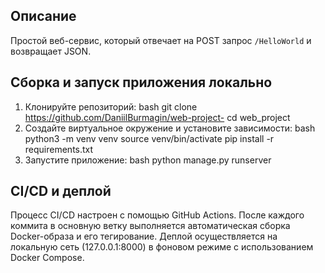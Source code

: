 ## Описание

Простой веб-сервис, который отвечает на POST запрос `/HelloWorld` и возвращает JSON.


## Сборка и запуск приложения локально

1. Клонируйте репозиторий: 
bash
   git clone https://github.com/DaniilBurmagin/web-project-
   cd web_project
2.  Создайте виртуальное окружение и установите зависимости:
bash
   python3 -m venv venv
   source venv/bin/activate
   pip install -r requirements.txt
3. Запустите приложение:
bash
   python manage.py runserver
   


## CI/CD и деплой

Процесс CI/CD настроен с помощью GitHub Actions.
После каждого коммита в основную ветку выполняется автоматическая сборка Docker-образа
и его тегирование.
Деплой осуществляется на локальную сеть (127.0.0.1:8000) в фоновом режиме
с использованием Docker Compose.